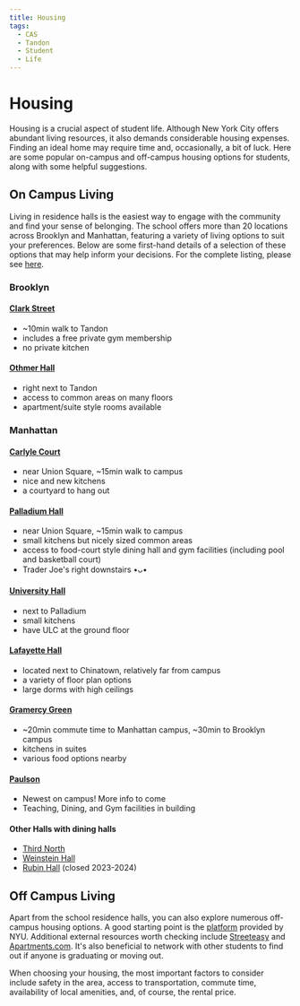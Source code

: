 ```yaml
---
title: Housing
tags:
  - CAS
  - Tandon
  - Student
  - Life
---
```


# Housing

Housing is a crucial aspect of student life. Although New York City offers abundant living resources, it also demands considerable housing expenses. Finding an ideal home may require time and, occasionally, a bit of luck. Here are some popular on-campus and off-campus housing options for students, along with some helpful suggestions.

## On Campus Living

Living in residence halls is the easiest way to engage with the community and find your sense of belonging. The school offers more than 20 locations across Brooklyn and Manhattan, featuring a variety of living options to suit your preferences. Below are some first-hand details of a selection of these options that may help inform your decisions. For the complete listing, please see [here](https://www.nyu.edu/students/student-information-and-resources/housing-and-dining/on-campus-living/residence-halls.html).

### Brooklyn

#### [Clark Street](https://www.nyu.edu/students/student-information-and-resources/housing-and-dining/on-campus-living/residence-halls/clark-street.html)

- ~10min walk to Tandon
- includes a free private gym membership
- no private kitchen

#### [Othmer Hall](https://www.nyu.edu/students/student-information-and-resources/housing-and-dining/on-campus-living/residence-halls/othmer-hall.html)

- right next to Tandon
- access to common areas on many floors
- apartment/suite style rooms available

### Manhattan

#### [Carlyle Court](https://www.nyu.edu/students/student-information-and-resources/housing-and-dining/on-campus-living/residence-halls/carlyle-court.html)

- near Union Square, ~15min walk to campus
- nice and new kitchens
- a courtyard to hang out

#### [Palladium Hall](https://www.nyu.edu/students/student-information-and-resources/housing-and-dining/on-campus-living/residence-halls/palladium-hall.html)

- near Union Square, ~15min walk to campus
- small kitchens but nicely sized common areas
- access to food-court style dining hall and gym facilities (including pool and basketball court)
- Trader Joe's right downstairs •ᴗ•
  
#### [University Hall](https://www.nyu.edu/students/student-information-and-resources/housing-and-dining/on-campus-living/residence-halls/university-hall.html)

- next to Palladium
- small kitchens
- have ULC at the ground floor

#### [Lafayette Hall](https://www.nyu.edu/students/student-information-and-resources/housing-and-dining/on-campus-living/residence-halls/lafayette-hall.html)

- located next to Chinatown, relatively far from campus
- a variety of floor plan options
- large dorms with high ceilings

#### [Gramercy Green](https://www.nyu.edu/students/student-information-and-resources/housing-and-dining/on-campus-living/residence-halls/gramercy-green.html)

- ~20min commute time to Manhattan campus, ~30min to Brooklyn campus
- kitchens in suites
- various food options nearby

#### [Paulson](https://www.nyu.edu/students/student-information-and-resources/housing-and-dining/on-campus-living/residence-halls/181-mercer.html)

- Newest on campus! More info to come
- Teaching, Dining, and Gym facilities in building

#### Other Halls with dining halls

- [Third North](https://www.nyu.edu/students/student-information-and-resources/housing-and-dining/on-campus-living/residence-halls/third-avenue-north.html)
- [Weinstein Hall](https://www.nyu.edu/students/student-information-and-resources/housing-and-dining/on-campus-living/residence-halls/weinstein.html)
- [Rubin Hall](https://www.nyu.edu/students/student-information-and-resources/housing-and-dining/on-campus-living/residence-halls/rubin-hall.html) (closed 2023-2024)
  
## Off Campus Living

Apart from the school residence halls, you can also explore numerous off-campus housing options. A good starting point is the [platform](https://offcampushousing.nyu.edu/) provided by NYU. Additional external resources worth checking include [Streeteasy](https://streeteasy.com/) and [Apartments.com](https://www.apartments.com/new-york-ny/). It's also beneficial to network with other students to find out if anyone is graduating or moving out.

When choosing your housing, the most important factors to consider include safety in the area, access to transportation, commute time, availability of local amenities, and, of course, the rental price.
